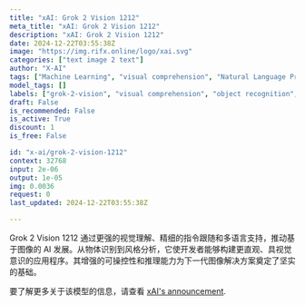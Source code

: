 ```yaml
---
title: "xAI: Grok 2 Vision 1212"
meta_title: "xAI: Grok 2 Vision 1212"
description: "xAI: Grok 2 Vision 1212"
date: 2024-12-22T03:55:38Z
image: "https://img.rifx.online/logo/xai.svg"
categories: ["text image 2 text"]
author: "X-AI"
tags: ["Machine Learning", "visual comprehension", "Natural Language Processing", "object recognition", "X-AI", "style analysis", "grok-2-vision", "Data Science", "Technology", "Computer Vision", "multilingual support"]
model_tags: []
labels: ["grok-2-vision", "visual comprehension", "object recognition", "multilingual support", "style analysis"]
draft: False
is_recommended: False
is_active: True
discount: 1
is_free: False

id: "x-ai/grok-2-vision-1212"
context: 32768
input: 2e-06
output: 1e-05
img: 0.0036
request: 0
last_updated: 2024-12-22T03:55:38Z

---
```


Grok 2 Vision 1212 通过更强的视觉理解、精细的指令跟随和多语言支持，推动基于图像的 AI 发展。从物体识别到风格分析，它使开发者能够构建更直观、具视觉意识的应用程序。其增强的可操控性和推理能力为下一代图像解决方案奠定了坚实的基础。

要了解更多关于该模型的信息，请查看 [xAI's announcement](https://x.ai/blog/grok-1212).

